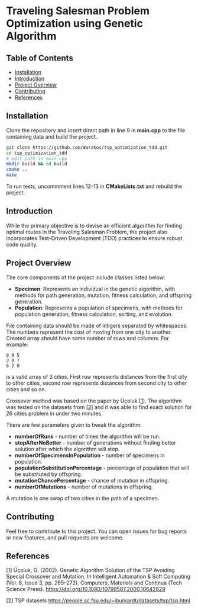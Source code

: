 <!-- omit in toc -->
# Traveling Salesman Problem Optimization using Genetic Algorithm
<!-- omit in toc -->
## Table of Contents
- [Installation](#installation)
- [Introduction](#introduction)
- [Project Overview](#project-overview)
- [Contributing](#contributing)
- [References](#references)

## Installation
Clone the repository and insert direct path in line 9 in **main.cpp** to the file containing data and build the project.

```bash
git clone https://github.com/Warzkos/tsp_optimization_tdd.git
cd tsp_optimization_tdd
# edit path in main.cpp
mkdir build && cd build
cmake ..
make
```

To run tests, uncommment lines 12-13 in **CMakeLists.txt** and rebuild the project.

## Introduction
While the primary objective is to devise an efficient algorithm for finding optimal routes in the Traveling Salesman Problem, the project also incorporates Test-Driven Development (TDD) practices to ensure robust code quality.

## Project Overview
The core components of the project include classes listed below:
- **Specimen**: Represents an individual in the genetic algorithm, with methods for path generation, mutation, fitness calculation, and offspring generation.
- **Population**: Represents a population of specimens, with methods for population generation, fitness calculation, sorting, and evolution.

File containing data should be made of intigers separated by whitespaces. The numbers represent the cost of moving from one city to another. Created array should have same number of rows and columns. For example:
```
0 9 5
3 0 7
6 2 0
```
is a valid array of 3 cities. First row represents distances from the first city to other cities, second row represents distances from second city to other cities and so on.

Crossover method was based on the paper by Üçoluk [[1]](#1). The algorithm was tested on the datasets from [[2]](#2) and it was able to find exact solution for 26 cities problem in under two minutes.

There are few parameters given to tweak the algorithm:
- **numberOfRuns** - number of times the algorithm will be run.
- **stopAfterNoBetter** - number of generations without finding better solution after which the algorithm will stop.
- **numberOfSpecimensInPopulation** - number of specimens in population.
- **populationSubstitutionPercentage** - percentage of population that will be substituted by offspring.
- **mutationChancePercentage** - chance of mutation in offspring.
- **numberOfMutations** - number of mutations in offspring.

A mutation is one swap of two cities in the path of a specimen.
## Contributing
Feel free to contribute to this project. You can open issues for bug reports or new features, and pull requests are welcome.

## References

<a id="1">[1]</a> Üçoluk, G. (2002). Genetic Algorithm Solution of the TSP Avoiding Special Crossover and Mutation. In Intelligent Automation &amp; Soft Computing (Vol. 8, Issue 3, pp. 265–272). Computers, Materials and Continua (Tech Science Press). https://doi.org/10.1080/10798587.2000.10642829 

<a id="2">[2]</a> TSP datasets https://people.sc.fsu.edu/~jburkardt/datasets/tsp/tsp.html